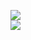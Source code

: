 [![](https://img.shields.io/badge/Made%20With-Github%20Spray-lightgrey.svg?style=for-the-badge&logo=github)](https://github.com/Annihil/github-spray#15258)  
[![](https://i.imgur.com/2DrTn0Z.gif)](https://github.com/Annihil/github-spray)